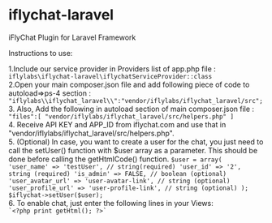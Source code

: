 # iflychat-laravel
iFlyChat Plugin for Laravel Framework

Instructions to use:

1.Include our service provider in Providers list of app.php file : <br/>
	```
	iflylabs\iflychat-laravel\iflychatServiceProvider::class
	``` <br/>
2.Open your main composer.json file and add following piece of code to autoload=>ps-4 section : <br/>
	```"iflylabs\\iflychat_laravel\\":"vendor/iflylabs/iflychat_laravel/src";
	```<br/>
3. Also, Add the following in autoload section of main composer.json file : <br/>
	```"files":[
            "vendor/iflylabs/iflychat_laravel/src/helpers.php"
        ] 
	```<br/>
4. Receive API KEY and APP_ID from iflychat.com and use that in "vendor/iflylabs/iflychat_laravel/src/helpers.php". <br/>
5. (Optional) In case, you want to create a user for the chat, you just need to call the setUser() function with $user array as a parameter. This should be done before calling the getHtmlCode() function.
	```
	$user = array(
	  'user_name' => 'testUser', // string(required)
	  'user_id' => '2', string (required)
	  'is_admin' => FALSE, // boolean (optional)
	  'user_avatar_url' => 'user-avatar-link', // string (optional)
	  'user_profile_url' => 'user-profile-link', // string (optional)
	);
	$iflychat->setUser($user);
	```<br/>
6. To enable chat, just enter the following lines in your Views: <br/>
	```
	`<?php
		print getHtml();
	?>`
	```

